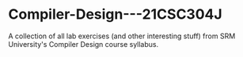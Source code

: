 # Compiler-Design---21CSC304J
A collection of all lab exercises (and other interesting stuff) from SRM University's Compiler Design course syllabus.
